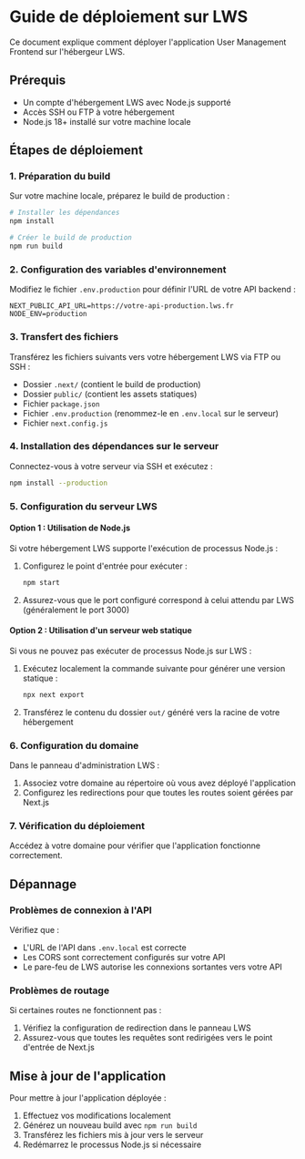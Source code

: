 # Guide de déploiement sur LWS

Ce document explique comment déployer l'application User Management Frontend sur l'hébergeur LWS.

## Prérequis

- Un compte d'hébergement LWS avec Node.js supporté
- Accès SSH ou FTP à votre hébergement
- Node.js 18+ installé sur votre machine locale

## Étapes de déploiement

### 1. Préparation du build

Sur votre machine locale, préparez le build de production :

```bash
# Installer les dépendances
npm install

# Créer le build de production
npm run build
```

### 2. Configuration des variables d'environnement

Modifiez le fichier `.env.production` pour définir l'URL de votre API backend :

```
NEXT_PUBLIC_API_URL=https://votre-api-production.lws.fr
NODE_ENV=production
```

### 3. Transfert des fichiers

Transférez les fichiers suivants vers votre hébergement LWS via FTP ou SSH :

- Dossier `.next/` (contient le build de production)
- Dossier `public/` (contient les assets statiques)
- Fichier `package.json`
- Fichier `.env.production` (renommez-le en `.env.local` sur le serveur)
- Fichier `next.config.js`

### 4. Installation des dépendances sur le serveur

Connectez-vous à votre serveur via SSH et exécutez :

```bash
npm install --production
```

### 5. Configuration du serveur LWS

#### Option 1 : Utilisation de Node.js

Si votre hébergement LWS supporte l'exécution de processus Node.js :

1. Configurez le point d'entrée pour exécuter :
   ```bash
   npm start
   ```
   
2. Assurez-vous que le port configuré correspond à celui attendu par LWS (généralement le port 3000)

#### Option 2 : Utilisation d'un serveur web statique

Si vous ne pouvez pas exécuter de processus Node.js sur LWS :

1. Exécutez localement la commande suivante pour générer une version statique :
   ```bash
   npx next export
   ```

2. Transférez le contenu du dossier `out/` généré vers la racine de votre hébergement

### 6. Configuration du domaine

Dans le panneau d'administration LWS :

1. Associez votre domaine au répertoire où vous avez déployé l'application
2. Configurez les redirections pour que toutes les routes soient gérées par Next.js

### 7. Vérification du déploiement

Accédez à votre domaine pour vérifier que l'application fonctionne correctement.

## Dépannage

### Problèmes de connexion à l'API

Vérifiez que :
- L'URL de l'API dans `.env.local` est correcte
- Les CORS sont correctement configurés sur votre API
- Le pare-feu de LWS autorise les connexions sortantes vers votre API

### Problèmes de routage

Si certaines routes ne fonctionnent pas :

1. Vérifiez la configuration de redirection dans le panneau LWS
2. Assurez-vous que toutes les requêtes sont redirigées vers le point d'entrée de Next.js

## Mise à jour de l'application

Pour mettre à jour l'application déployée :

1. Effectuez vos modifications localement
2. Générez un nouveau build avec `npm run build`
3. Transférez les fichiers mis à jour vers le serveur
4. Redémarrez le processus Node.js si nécessaire